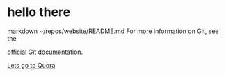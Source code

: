 # hello there

markdown
~/repos/website/README.md
 For more information on Git, see the

[official Git documentation](https://git-scm.com/).

[Lets go to Quora](https://www.quora.com)

